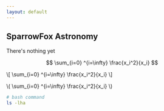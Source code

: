 ```yaml
---
layout: default
---
```


## SparrowFox Astronomy

There's nothing yet

$$ \sum_{i=0} ^{i=\infty} \frac{x_i^2}{x_i} $$

\\[ \sum_{i=0} ^{i=\infty} \frac{x_i^2}{x_i} \\]

\\( \sum_{i=0} ^{i=\infty} \frac{x_i^2}{x_i} \\)

```bash
# bash command
ls -lha
```
